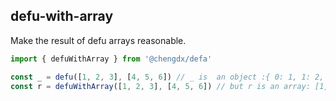 ## defu-with-array
Make the result of defu arrays reasonable.

```ts
import { defuWithArray } from '@chengdx/defa'

const _ = defu([1, 2, 3], [4, 5, 6]) // _ is  an object :{ 0: 1, 1: 2, 2: 3 }
const r = defuWithArray([1, 2, 3], [4, 5, 6]) // but r is an array: [1, 2, 3]
```